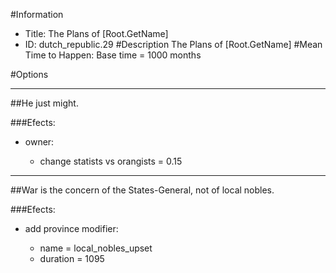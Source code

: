 #Information
 - Title: The Plans of [Root.GetName]
 - ID: dutch_republic.29
#Description
The Plans of [Root.GetName]
#Mean Time to Happen:
Base time = 1000 months

#Options

___
##He just might.

###Efects:<ul><li>owner:</li><ul><li>change statists vs orangists = 0.15</li></ul></ul>

___
##War is the concern of the States-General, not of local nobles.

###Efects:<ul><li>add province modifier:</li><ul><li>name = local_nobles_upset</li><li>duration = 1095</li></ul></ul>

